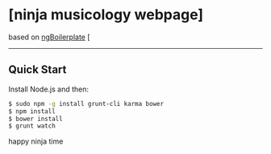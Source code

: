 # [ninja musicology webpage]
based on [ngBoilerplate](http://joshdmiller.github.com/ng-boilerplate) [

***

## Quick Start

Install Node.js and then:

```sh
$ sudo npm -g install grunt-cli karma bower
$ npm install
$ bower install
$ grunt watch
```

happy ninja time


